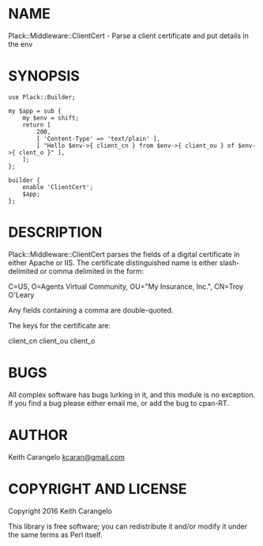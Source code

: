 # NAME

Plack::Middleware::ClientCert - Parse a client certificate and put details in the env

# SYNOPSIS

    use Plack::Builder;

    my $app = sub {
        my $env = shift;
        return [
            200,
            [ 'Content-Type' => 'text/plain' ],
            [ "Hello $env->{ client_cn } from $env->{ client_ou } of $env->{ clent_o }" ],
        ];
    };

    builder {
        enable 'ClientCert';
        $app;
    };

# DESCRIPTION

Plack::Middleware::ClientCert parses the fields of a digital certificate
in either Apache or IIS. The certificate distinguished name is either
slash-delimited or comma delimited in the form:

C=US, O=Agents Virtual Community, OU="My Insurance, Inc.", CN=Troy O'Leary

Any fields containing a comma are double-quoted.

The keys for the certificate are:

client_cn
client_ou
client_o

# BUGS

All complex software has bugs lurking in it, and this module is no
exception. If you find a bug please either email me, or add the bug
to cpan-RT.

# AUTHOR

Keith Carangelo <kcaran@gmail.com>

# COPYRIGHT AND LICENSE

Copyright 2016 Keith Carangelo

This library is free software; you can redistribute it and/or modify
it under the same terms as Perl itself.
